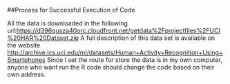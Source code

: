 ##Process for Successful Execution of Code

All the data is downloaded in the following url:https://d396qusza40orc.cloudfront.net/getdata%2Fprojectfiles%2FUCI%20HAR%20Dataset.zip
A full description of this data set is available on the website http://archive.ics.uci.edu/ml/datasets/Human+Activity+Recognition+Using+Smartphones 
Since I set the route for store the data is in my own computer, anyone who want run the R code should change the code based on their own address.

